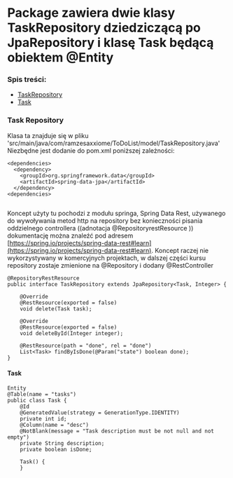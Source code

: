 # Package zawiera dwie klasy TaskRepository dziedziczącą po JpaRepository i klasę Task będącą obiektem @Entity
### Spis treści:
- [TaskRepository](#task-repository)
- [Task](#task)

### Task Repository

Klasa ta znajduje się w pliku 'src/main/java/com/ramzesaxxiome/ToDoList/model/TaskRepository.java'
Niezbędne jest dodanie do pom.xml poniższej zależności:

```
<dependencies>
  <dependency>
    <groupId>org.springframework.data</groupId>
    <artifactId>spring-data-jpa</artifactId>
  </dependency>
<dependencies>
  
```
Koncept użyty tu pochodzi z modułu springa, Spring Data Rest, używanego do wywoływania metod http na repository bez konieczności pisania oddzielnego controllera ((adnotacja @RepositoryrestResource ))
dokumentację można znaleźć pod adresem [https://spring.io/projects/spring-data-rest#learn](https://spring.io/projects/spring-data-rest#learn). Koncept raczej nie wykorzystywany w komercyjnych projektach, w dalszej części kursu repository zostaje zmienione na @Repository i dodany @RestController 
```
@RepositoryRestResource
public interface TaskRepository extends JpaRepository<Task, Integer> {

    @Override
    @RestResource(exported = false)
    void delete(Task task);

    @Override
    @RestResource(exported = false)
    void deleteById(Integer integer);

    @RestResource(path = "done", rel = "done")
    List<Task> findByIsDone(@Param("state") boolean done);
}
```
#### Task
```
Entity
@Table(name = "tasks")
public class Task {
    @Id
    @GeneratedValue(strategy = GenerationType.IDENTITY)
    private int id;
    @Column(name = "desc")
    @NotBlank(message = "Task description must be not null and not empty")
    private String description;
    private boolean isDone;

    Task() {
    }
```


